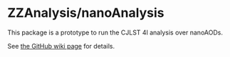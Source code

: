 ZZAnalysis/nanoAnalysis
==========

This package is a prototype to run the CJLST 4l analysis over nanoAODs. 

See [the GitHub wiki page](https://github.com/CJLST/ZZAnalysis/wiki/nanoAOD-analysis-framework) for details.
